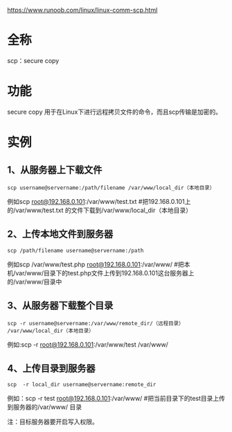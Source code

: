 https://www.runoob.com/linux/linux-comm-scp.html

# 全称

 scp：secure copy

# 功能

secure copy 用于在Linux下进行远程拷贝文件的命令，而且scp传输是加密的。

# 实例

## 1、从服务器上下载文件

~~~
scp username@servername:/path/filename /var/www/local_dir（本地目录）
~~~

例如scp root@192.168.0.101:/var/www/test.txt  #把192.168.0.101上的/var/www/test.txt 的文件下载到/var/www/local_dir（本地目录）

## 2、上传本地文件到服务器

~~~
scp /path/filename username@servername:/path 
~~~

例如scp /var/www/test.php root@192.168.0.101:/var/www/  #把本机/var/www/目录下的test.php文件上传到192.168.0.101这台服务器上的/var/www/目录中

## 3、从服务器下载整个目录

~~~
scp -r username@servername:/var/www/remote_dir/（远程目录） /var/www/local_dir（本地目录）
~~~

例如:scp -r root@192.168.0.101:/var/www/test  /var/www/  

## 4、上传目录到服务器

~~~
scp  -r local_dir username@servername:remote_dir
~~~

例如：scp -r test  root@192.168.0.101:/var/www/   #把当前目录下的test目录上传到服务器的/var/www/ 目录

注：目标服务器要开启写入权限。